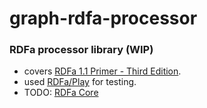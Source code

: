# graph-rdfa-processor

### RDFa processor library (WIP)

- covers [RDFa 1.1 Primer - Third Edition](https://www.w3.org/TR/rdfa-primer/).
- used [RDFa/Play](https://rdfa.info/play/) for testing.
- TODO: [RDFa Core](https://www.w3.org/TR/rdfa-core/)
